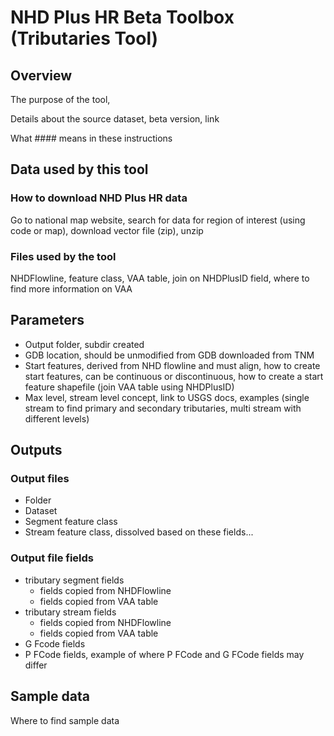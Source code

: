 # NHD Plus HR Beta Toolbox (Tributaries Tool)

## Overview
The purpose of the tool, 

Details about the source dataset, beta version, link

What #### means in these instructions

## Data used by this tool

### How to download NHD Plus HR data
Go to national map website,
search for data for region of interest (using code or map),
download vector file (zip), unzip

### Files used by the tool
NHDFlowline, feature class, 
VAA table, join on NHDPlusID field, where to find more information on VAA

## Parameters
* Output folder, 
subdir created
* GDB location, 
should be unmodified from GDB downloaded from TNM
* Start features, 
derived from NHD flowline and must align, 
how to create start features, 
can be continuous or discontinuous, 
how to create a start feature shapefile (join VAA table using NHDPlusID)
* Max level, 
stream level concept, 
link to USGS docs, 
examples (single stream to find primary and secondary tributaries, multi stream with different levels)

## Outputs

### Output files
* Folder
* Dataset
* Segment feature class
* Stream feature class, dissolved based on these fields...

### Output file fields
* tributary segment fields
    * fields copied from NHDFlowline
    * fields copied from VAA table
* tributary stream fields
    * fields copied from NHDFlowline
    * fields copied from VAA table
* G Fcode fields
* P FCode fields, 
example of where P FCode and G FCode fields may differ

## Sample data
Where to find sample data